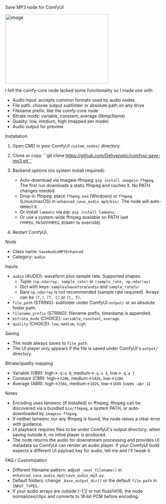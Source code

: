 Save MP3 node for ComfyUI

<img width="331" height="222" alt="image" src="https://github.com/user-attachments/assets/f5c17ac3-b3dc-4721-a133-1eaedc15a85a" />

I felt the comfy-core node lacked some functionality so I made one with

- Audio input: accepts common formats used by audio nodes
- File path: choose output subfolder or absolute path on any drive
- Filename prefix: like the comfy-core node
- Bitrate mode: variable, constant, average (libmp3lame)
- Quality: low, medium, high (mapped per mode)
- Audio output for preview
  

Installation
1) Open CMD in your ComfyUI `custom_nodes/` directory.
2) Clone or copy
   ´´´git clone https://github.com/Dehypnotic/comfyui-save-mp3.git´´´
   
   
4) Backend options (no system install required):
   - Auto-download via imageio-ffmpeg: `pip install imageio-ffmpeg`. The first run downloads a static ffmpeg and caches it. No PATH changes needed.
   - Drop-in ffmpeg: place `ffmpeg.exe` (Windows) or `ffmpeg` (Linux/macOS) in `enhanced_save_audio_mp3/bin/`. The node will auto-detect it.
   - Or install `lameenc` via pip: `pip install lameenc`.
   - Or use a system-wide ffmpeg available on PATH (set `FFMPEG_PATH`/`FFMPEG_BINARY` to override).
5) Restart ComfyUI.

Node
- Class name: `SaveAudioMP3Enhanced`
- Category: `audio`

Inputs
- `audio` (AUDIO): waveform plus sample rate. Supported shapes:
  - Tuple `(np.ndarray, sample_rate)` or `(sample_rate, np.ndarray)`
  - Dict with keys: `samples`/`waveform`/`audio` and `sample_rate`/`sr`
  - Bare `np.ndarray` is not recommended (sample rate required). Arrays can be `(T,)`, `(T, C)` or `(C, T)`.
- `file_path` (STRING): subfolder under ComfyUI `output/` or an absolute folder path.
- `filename_prefix` (STRING): filename prefix, timestamp is appended.
- `bitrate_mode` (CHOICE): `variable`, `constant`, `average`.
- `quality` (CHOICE): `low`, `medium`, `high`.

Saving
- The node always saves to `file_path`.
- The UI player only appears if the file is saved under ComfyUI's `output/` directory.

Bitrate/quality mapping
- Variable (VBR): high→`-q:a 0`, medium→`-q:a 4`, low→`-q:a 7`
- Constant (CBR): high→`320k`, medium→`192k`, low→`128k`
- Average (ABR): high→`256k`, medium→`192k`, low→`160k` (uses `-abr 1`)

Notes
- Encoding uses lameenc (if installed) or ffmpeg. ffmpeg can be discovered via a bundled `bin/ffmpeg`, a system PATH, or auto-downloaded by `imageio-ffmpeg`.
- If neither lameenc nor any ffmpeg is found, the node raises a clear error with guidance.
- UI playback requires files to be under ComfyUI's output directory; when saving outside it, no inline player is produced.
- The node returns the audio for downstream processing and provides UI metadata so ComfyUI can render an audio player. If your ComfyUI build expects a different UI payload key for audio, tell me and I’ll tweak it.

FAQ / Customization
- Different filename pattern: adjust `_next_filename()` in `enhanced_save_audio_mp3/save_audio_mp3.py`.
- Default folders: change `_base_output_dir()` or the default `file_path` in `INPUT_TYPES`.
- If your audio arrays are outside [-1,1] or not float/int16, the node normalizes/clips and converts to 16‑bit PCM before encoding.

